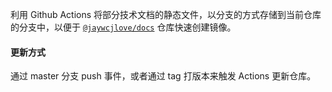 
利用 Github Actions 将部分技术文档的静态文件，以分支的方式存储到当前仓库的分支中，以便于 [`@jaywcjlove/docs`](https://github.com/jaywcjlove/docs) 仓库快速创建镜像。

#### 更新方式

通过 master 分支 push 事件，或者通过 tag 打版本来触发 Actions 更新仓库。